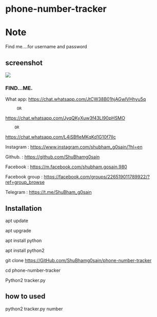 # phone-number-tracker

# Note
Find me....for username and password


## screenshot
![ ](https://raw.githubusercontent.com/ShuBhamg0sain/phone-number-tracker/master/Screenshot_20201012_071932.jpg)



### FIND...ME.


What app:
https://chat.whatsapp.com/JtCW38B01hjAGwlVHhyu5q

         OR

https://chat.whatsapp.com/JyqQKyXuw3f43Ll90pHSMO

        OR

https://chat.whatsapp.com/L4iSBfleMKqKd1G10f7IIc


Instagram : https://www.instagram.com/shubham_g0sain/?hl=en

Github.   : https://github.com/ShuBhamg0sain

Facebook  : https://m.facebook.com/shubham.gosain.980

Facebook group : https://facebook.com/groups/226519011789922/?ref=group_browse

Telegram :
https://t.me/ShuBham_g0sain



## Installation

apt update

apt upgrade

apt install python

apt install python2

git clone https://GitHub.com/ShuBhamg0sain/phone-number-tracker

cd phone-number-tracker

Python2 tracker.py

## how to used
python2 tracker.py number

